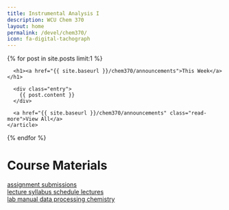 ```yaml
---
title: Instrumental Analysis I
description: WCU Chem 370
layout: home
permalink: /devel/chem370/
icon: fa-digital-tachograph
---
```


<div class="card">
  {% for post in site.posts limit:1 %}
    <article class="post">

      <h1><a href="{{ site.baseurl }}/chem370/announcements">This Week</a></h1>

      <div class="entry">
        {{ post.content }}
      </div>

      <a href="{{ site.baseurl }}/chem370/announcements" class="read-more">View All</a>
    </article>
  {% endfor %}
</div>

<h1>Course Materials</h1>

<a class="homepage-button" href="{{site.baseurl}}/devel/chem370/assignments/submissions.html">
  <i class="fa fa-paper-plane fa-lg"></i>
  assignment submissions
</a>

<div class="column">
<a class="homepage-button" href="{{site.baseurl}}/devel/chem370/syllabus">
<i class="fa fa-scroll fa-lg"></i>
lecture syllabus
</a>
<a class="homepage-button" href="{{site.baseurl}}/devel/chem370/schedule">
  <i class="fa fa-calendar-alt fa-lg"></i>
  schedule
</a>
<!-- <a class="homepage-button" href="{{site.baseurl}}/devel/chem370/schedule">
 <i class="fa fa-calendar-alt fa-lg"></i>
 lecture schedule
</a> -->
<a class="homepage-button" href="{{site.baseurl}}/devel/chem370/lectures">
  <i class="fa fa-chalkboard-teacher fa-lg"></i>
  lectures
</a>
<!-- <a class="homepage-button" href="{{site.baseurl}}/devel/chem370/instrument-tutorials">
  <i class="fa fa-digital-tachograph fa-lg"></i>
  instrument tutorials
</a> -->

</div>
<!-- <hr class="hr-line"> -->
<div class="column">
<a class="homepage-button" href="{{site.baseurl}}/devel/chem370/lab-manual">
    <i class="fa fa-vial fa-lg"></i>
    lab manual
</a>
<a class="homepage-button" href="{{site.baseurl}}/devel/chem370/data-processing">
    <i class="fa fa-chart-line fa-lg"></i>
    data processing
</a>
<!-- <a class="homepage-button" href="{{site.baseurl}}/devel/chem370/writing">
   <i class="fa fa-edit fa-lg"></i>
   writing
</a> -->
<a class="homepage-button" href="{{site.baseurl}}/devel/chem370/chemistry">
  <i class="fa fa-atom fa-lg"></i>
  chemistry
</a>
</div>
